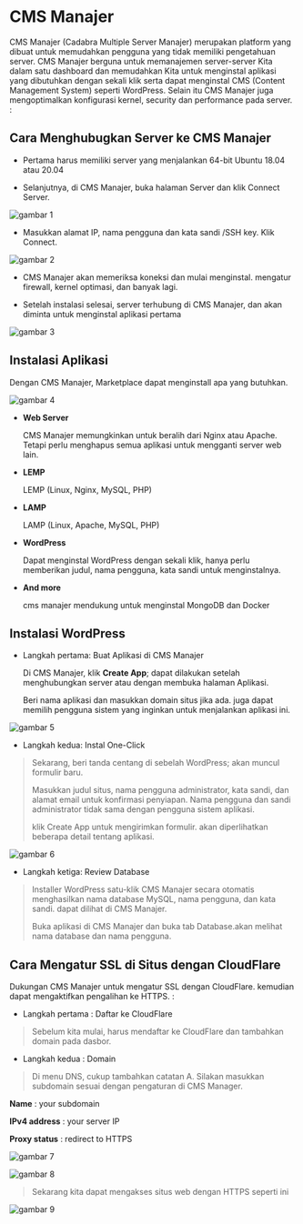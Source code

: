 # CMS Manajer

  CMS Manajer (Cadabra Multiple Server Manajer) merupakan platform yang dibuat untuk memudahkan pengguna yang tidak memiliki pengetahuan server. CMS Manajer berguna untuk memanajemen server-server Kita dalam satu dashboard dan memudahkan Kita untuk menginstal aplikasi yang dibutuhkan dengan sekali klik serta dapat menginstal CMS (Content Management System) seperti WordPress. Selain itu CMS Manajer juga mengoptimalkan konfigurasi kernel, security dan performance pada server. :

## Cara Menghubugkan Server ke CMS Manajer

-   Pertama harus memiliki server yang menjalankan 64-bit Ubuntu 18.04 atau 20.04

-   Selanjutnya, di CMS Manajer, buka halaman Server dan klik Connect Server.

![gambar 1](assets/server.png)

-   Masukkan alamat IP, nama pengguna dan kata sandi /SSH key. Klik Connect.

![gambar 2](assets/ssh.png)

-   CMS Manajer akan memeriksa koneksi dan mulai menginstal. mengatur firewall, kernel optimasi, dan banyak lagi.

-   Setelah instalasi selesai, server terhubung di CMS Manajer, dan akan diminta untuk menginstal aplikasi pertama  

![gambar 3](assets/karnel.png)

## Instalasi Aplikasi

  Dengan CMS Manajer, Marketplace dapat menginstall apa yang butuhkan.

![gambar 4](assets/instal.png)

-   **Web Server**

    CMS Manajer memungkinkan untuk beralih dari Nginx atau Apache. Tetapi perlu menghapus semua aplikasi untuk mengganti server web lain.

-   **LEMP**

    LEMP (Linux, Nginx, MySQL, PHP)

-   **LAMP**

    LAMP (Linux, Apache, MySQL, PHP)

-   **WordPress**

    Dapat menginstal WordPress dengan sekali klik, hanya perlu memberikan judul, nama pengguna, kata sandi untuk menginstalnya.

-   **And more**

    cms manajer mendukung untuk menginstal MongoDB dan Docker

## Instalasi WordPress

-   Langkah pertama: Buat Aplikasi di CMS Manajer

    Di CMS Manajer, klik **Create App**; dapat dilakukan setelah menghubungkan server atau dengan membuka halaman Aplikasi.

    Beri nama aplikasi dan masukkan domain situs jika ada. juga dapat memilih pengguna sistem yang inginkan untuk menjalankan aplikasi ini.

![gambar 5](assets/wp1.png)

-   Langkah kedua: Instal One-Click

> Sekarang, beri tanda centang di sebelah WordPress; akan muncul formulir baru.
>
> Masukkan judul situs, nama pengguna administrator, kata sandi, dan alamat email untuk konfirmasi penyiapan. Nama pengguna dan sandi administrator tidak sama dengan pengguna sistem aplikasi.
>
> klik Create App untuk mengirimkan formulir. akan diperlihatkan beberapa detail tentang aplikasi.

![gambar 6](assets/wp2.png)

-   Langkah ketiga: Review Database

> Installer WordPress satu-klik CMS Manajer secara otomatis menghasilkan nama database MySQL, nama pengguna, dan kata sandi. dapat dilihat di CMS Manajer.
>
> Buka aplikasi di CMS Manajer dan buka tab Database.akan melihat nama database dan nama pengguna.  

## Cara Mengatur SSL di Situs dengan CloudFlare

  Dukungan CMS Manajer untuk mengatur SSL dengan CloudFlare. kemudian dapat mengaktifkan pengalihan ke HTTPS. :

-   Langkah pertama : Daftar ke CloudFlare

> Sebelum kita mulai, harus mendaftar ke CloudFlare dan tambahkan domain pada dasbor.

-   Langkah kedua : Domain

> Di menu DNS, cukup tambahkan catatan A. Silakan masukkan subdomain sesuai dengan pengaturan di CMS Manager.

**Name** : your subdomain

**IPv4 address** : your server IP

**Proxy status** : redirect to HTTPS

![gambar 7](assets/name.png)

![gambar 8](assets/ip.png)

> Sekarang kita dapat mengakses situs web dengan HTTPS seperti ini

![gambar 9](assets/https.png)
